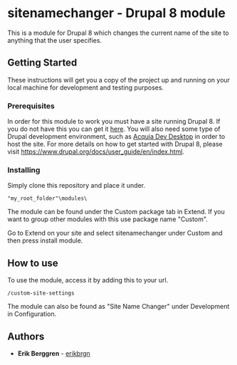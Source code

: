 # sitenamechanger - Drupal 8 module
This is a module for Drupal 8 which changes the current name of the site to anything that the user specifies.

## Getting Started

These instructions will get you a copy of the project up and running on your local machine for development and testing purposes.

### Prerequisites

In order for this module to work you must have a site running Drupal 8. If you do not have this you can get it [here](https://www.drupal.org/8). You will also need some type of Drupal development environment, such as [Acquia Dev Desktop](https://dev.acquia.com/downloads) in order to host the site. For more details on how to get started with Drupal 8, please visit https://www.drupal.org/docs/user_guide/en/index.html.



### Installing

Simply clone this repository and place it under.
```
"my_root_folder"\modules\
```
The module can be found under the Custom package tab in Extend. If you want to group other modules with this use package name "Custom".

Go to Extend on your site and select sitenamechanger under Custom and then press install module.

## How to use
To use the module, access it by adding this to your url.
```
/custom-site-settings
```
The module can also be found as "Site Name Changer" under Development in Configuration.

## Authors

* **Erik Berggren**  - [erikbrgn](https://github.com/erikbrgn)
